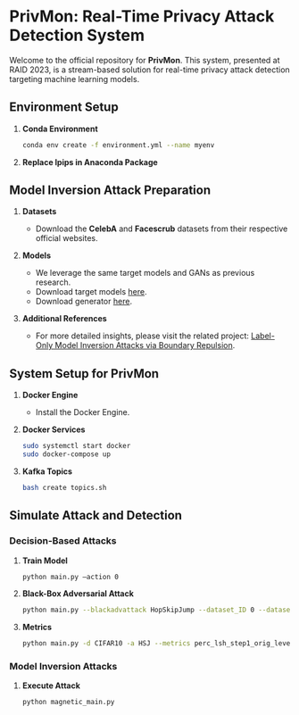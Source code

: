 # **PrivMon: Real-Time Privacy Attack Detection System**

Welcome to the official repository for **PrivMon**. This system, presented at RAID 2023, is a stream-based solution for real-time privacy attack detection targeting machine learning models.

## **Environment Setup**

1. **Conda Environment**
    ```bash
    conda env create -f environment.yml --name myenv
    ```

2. **Replace lpips in Anaconda Package**

## **Model Inversion Attack Preparation**

1. **Datasets**
    - Download the **CelebA** and **Facescrub** datasets from their respective official websites.

2. **Models**
    - We leverage the same target models and GANs as previous research. 
    - Download target models [here](https://drive.google.com/drive/folders/1U4gekn72UX_n1pHdm9GQUQwwYVDvpTfN).
    - Download generator [here](https://drive.google.com/drive/folders/1L3frX-CE4j36pe5vVWuy3SgKGS9kkA70?usp=sharing).

3. **Additional References**
    - For more detailed insights, please visit the related project: [Label-Only Model Inversion Attacks via Boundary Repulsion](https://github.com/m-kahla/Label-Only-Model-Inversion-Attacks-via-Boundary-Repulsion).

## **System Setup for PrivMon**

1. **Docker Engine**
    - Install the Docker Engine.

2. **Docker Services**
    ```bash
    sudo systemctl start docker
    sudo docker-compose up
    ```

3. **Kafka Topics**
    ```bash
    bash create topics.sh
    ```

## **Simulate Attack and Detection**

### **Decision-Based Attacks**

1. **Train Model**
    ```bash
    python main.py –action 0
    ```

2. **Black-Box Adversarial Attack**
    ```bash
    python main.py --blackadvattack HopSkipJump --dataset_ID 0 --datasets CIFAR10 --number_classes 10
    ```

3. **Metrics**
    ```bash
    python main.py -d CIFAR10 -a HSJ --metrics perc_lsh_step1_orig_level2
    ```

### **Model Inversion Attacks**

1. **Execute Attack**
    ```bash
    python magnetic_main.py
    ```

